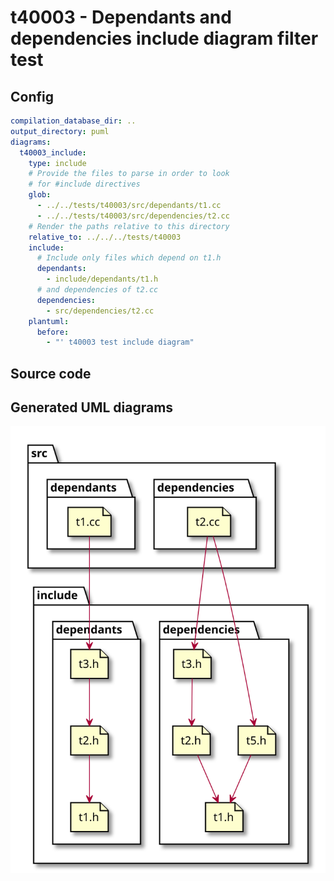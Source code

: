 # t40003 - Dependants and dependencies include diagram filter test
## Config
```yaml
compilation_database_dir: ..
output_directory: puml
diagrams:
  t40003_include:
    type: include
    # Provide the files to parse in order to look
    # for #include directives
    glob:
      - ../../tests/t40003/src/dependants/t1.cc
      - ../../tests/t40003/src/dependencies/t2.cc
    # Render the paths relative to this directory
    relative_to: ../../../tests/t40003
    include:
      # Include only files which depend on t1.h
      dependants:
        - include/dependants/t1.h
      # and dependencies of t2.cc
      dependencies:
        - src/dependencies/t2.cc
    plantuml:
      before:
        - "' t40003 test include diagram"
```
## Source code
## Generated UML diagrams
![t40003_include](./t40003_include.svg "Dependants and dependencies include diagram filter test")

